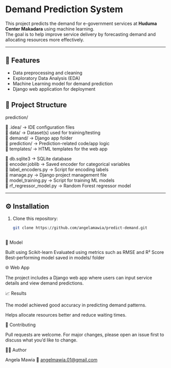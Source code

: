 # Demand Prediction System

This project predicts the demand for e-government services at **Huduma Center Makadara** using machine learning.  
The goal is to help improve service delivery by forecasting demand and allocating resources more effectively.  

---

## 🚀 Features
- Data preprocessing and cleaning  
- Exploratory Data Analysis (EDA)  
- Machine Learning model for demand prediction  
- Django web application for deployment


## 📂 Project Structure
prediction/

📁 .idea/                  → IDE configuration files  
📁 data/                   → Dataset(s) used for training/testing  
📁 demand/                 → Django app folder  
📁 prediction/              → Prediction-related code/app logic  
📁 templates/               → HTML templates for the web app  

📄 db.sqlite3               → SQLite database  
📄 encoder.joblib           → Saved encoder for categorical variables  
📄 label_encoders.py        → Script for encoding labels  
📄 manage.py                → Django project management file  
📄 model_training.py        → Script for training ML models  
📄 rf_regressor_model.py    → Random Forest regressor model  


---

## ⚙️ Installation
1. Clone this repository:
   ```bash
   git clone https://github.com/angelamawia/predict-demand.git
  
🧠 Model

Built using Scikit-learn
Evaluated using metrics such as RMSE and R² Score
Best-performing model saved in models/ folder

🌐 Web App

The project includes a Django web app where users can input service details and view demand predictions.

📈 Results

The model achieved good accuracy in predicting demand patterns.

Helps allocate resources better and reduce waiting times.

🤝 Contributing

Pull requests are welcome. For major changes, please open an issue first to discuss what you’d like to change.

👩‍💻 Author

Angela Mawia
📧 angelmawia.01@gmail.com
